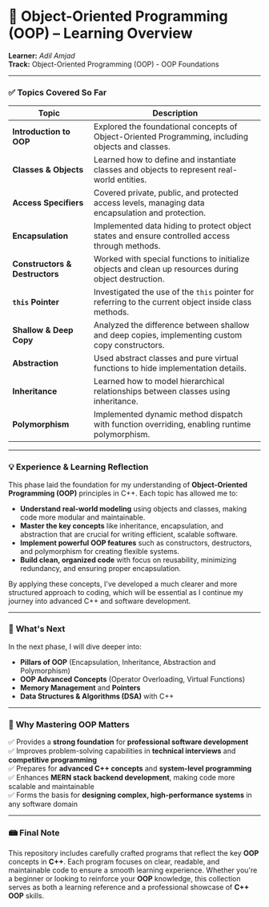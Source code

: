 # 🧠 **Object-Oriented Programming (OOP) – Learning Overview**

**Learner:** *Adil Amjad*  
**Track:** Object-Oriented Programming (OOP) - OOP Foundations

---

### ✅ **Topics Covered So Far**

| Topic                              | Description                                                                                           |
|------------------------------------|---------------------------------------------------------------------------------------------          | 
| **Introduction to OOP**            | Explored the foundational concepts of Object-Oriented Programming, including objects and classes.     |
| **Classes & Objects**              | Learned how to define and instantiate classes and objects to represent real-world entities.           |
| **Access Specifiers**              | Covered private, public, and protected access levels, managing data encapsulation and protection.     |
| **Encapsulation**                  | Implemented data hiding to protect object states and ensure controlled access through methods.        |
| **Constructors & Destructors**     | Worked with special functions to initialize objects and clean up resources during object destruction. |
| **`this` Pointer**                 | Investigated the use of the `this` pointer for referring to the current object inside class methods.  |
| **Shallow & Deep Copy**            | Analyzed the difference between shallow and deep copies, implementing custom copy constructors.       |
| **Abstraction**                    | Used abstract classes and pure virtual functions to hide implementation details.                      |
| **Inheritance**                    | Learned how to model hierarchical relationships between classes using inheritance.                    |
| **Polymorphism**                   | Implemented dynamic method dispatch with function overriding, enabling runtime polymorphism.          |

---

### 💡 **Experience & Learning Reflection**

This phase laid the foundation for my understanding of **Object-Oriented Programming (OOP)** principles in C++. Each topic has allowed me to:

- **Understand real-world modeling** using objects and classes, making code more modular and maintainable.
- **Master the key concepts** like inheritance, encapsulation, and abstraction that are crucial for writing efficient, scalable software.
- **Implement powerful OOP features** such as constructors, destructors, and polymorphism for creating flexible systems.
- **Build clean, organized code** with focus on reusability, minimizing redundancy, and ensuring proper encapsulation.

By applying these concepts, I've developed a much clearer and more structured approach to coding, which will be essential as I continue my journey into advanced C++ and software development.

---

### 📘 **What's Next**

In the next phase, I will dive deeper into:

- **Pillars of OOP** (Encapsulation, Inheritance, Abstraction and Polymorphism)
- **OOP Advanced Concepts** (Operator Overloading, Virtual Functions)
- **Memory Management** and **Pointers**
- **Data Structures & Algorithms (DSA)** with C++

---

### 📌 **Why Mastering OOP Matters**

✅ Provides a **strong foundation** for **professional software development**  
✅ Improves problem-solving capabilities in **technical interviews** and **competitive programming**  
✅ Prepares for **advanced C++ concepts** and **system-level programming**  
✅ Enhances **MERN stack backend development**, making code more scalable and maintainable  
✅ Forms the basis for **designing complex, high-performance systems** in any software domain

---

### 📾 **Final Note**

This repository includes carefully crafted programs that reflect the key **OOP** concepts in **C++**. Each program focuses on clear, readable, and maintainable code to ensure a smooth learning experience. Whether you're a beginner or looking to reinforce your **OOP** knowledge, this collection serves as both a learning reference and a professional showcase of **C++ OOP** skills.
